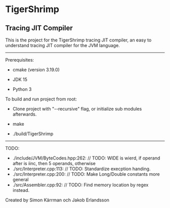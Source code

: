 # TigerShrimp

## Tracing JIT Compiler

This is the project for the TigerShrimp tracing JIT compiler,
an easy to understand tracing JIT compiler for the JVM language.

---

Prerequisites:

- cmake (version 3.19.0)

- JDK 15

- Python 3

To build and run project from root:

- Clone project with "--recursive" flag, or initialize sub modules afterwards.

- make

- ./build/TigerShrimp

---

TODO:

- ./include/JVM/ByteCodes.hpp:262:    // TODO: WIDE is wierd, if operand after is iinc, then 5 operands, otherwise
- ./src/Interpreter.cpp:113:  // TODO: Standardize execption handing.
- ./src/Interpreter.cpp:200:        // TODO: Make Long/Double constants more general
- ./src/Assembler.cpp:92:      // TODO: Find memory location by regex instead.

Created by Simon Kärrman och Jakob Erlandsson